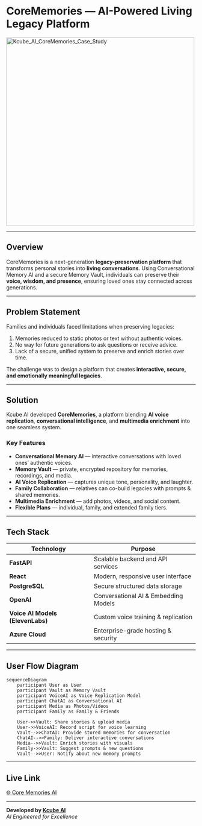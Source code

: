# CoreMemories — AI-Powered Living Legacy Platform

<img width="500" height="500" alt="Kcube_AI_CoreMemories_Case_Study" src="https://github.com/user-attachments/assets/your-image-id-here" />

---

## Overview
CoreMemories is a next-generation **legacy-preservation platform** that transforms personal stories into **living conversations**. Using Conversational Memory AI and a secure Memory Vault, individuals can preserve their **voice, wisdom, and presence**, ensuring loved ones stay connected across generations.

---

## Problem Statement
Families and individuals faced limitations when preserving legacies:
1. Memories reduced to static photos or text without authentic voices.
2. No way for future generations to ask questions or receive advice.
3. Lack of a secure, unified system to preserve and enrich stories over time.

The challenge was to design a platform that creates **interactive, secure, and emotionally meaningful legacies**.

---

## Solution
Kcube AI developed **CoreMemories**, a platform blending **AI voice replication**, **conversational intelligence**, and **multimedia enrichment** into one seamless system.

### Key Features
- **Conversational Memory AI** — interactive conversations with loved ones’ authentic voices.  
- **Memory Vault** — private, encrypted repository for memories, recordings, and media.  
- **AI Voice Replication** — captures unique tone, personality, and laughter.  
- **Family Collaboration** — relatives can co-build legacies with prompts & shared memories.  
- **Multimedia Enrichment** — add photos, videos, and social content.  
- **Flexible Plans** — individual, family, and extended family tiers.  

---

## Tech Stack
| Technology                       | Purpose                              |
| -------------------------------- | ------------------------------------ |
| **FastAPI**                      | Scalable backend and API services    |
| **React**                        | Modern, responsive user interface    |
| **PostgreSQL**                   | Secure structured data storage       |
| **OpenAI**                       | Conversational AI & Embedding Models |
| **Voice AI Models (ElevenLabs)** | Custom voice training & replication  |
| **Azure Cloud**                  | Enterprise-grade hosting & security  |

---

## User Flow Diagram

```mermaid
sequenceDiagram
    participant User as User
    participant Vault as Memory Vault
    participant VoiceAI as Voice Replication Model
    participant ChatAI as Conversational AI
    participant Media as Photos/Videos
    participant Family as Family & Friends

    User->>Vault: Share stories & upload media
    User->>VoiceAI: Record script for voice learning
    Vault-->>ChatAI: Provide stored memories for conversation
    ChatAI-->>Family: Deliver interactive conversations
    Media-->>Vault: Enrich stories with visuals
    Family->>Vault: Suggest prompts & new questions
    Vault-->>User: Notify about new memory prompts

```

---

## Live Link
[🌐 Core Memories AI](https://corememories.ai/)

---

**Developed by [Kcube AI](https://kcube.ai)**  
*AI Engineered for Excellence*
